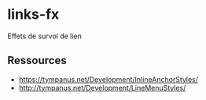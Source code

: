 # links-fx

Effets de survol de lien

## Ressources

* https://tympanus.net/Development/InlineAnchorStyles/
* http://tympanus.net/Development/LineMenuStyles/
